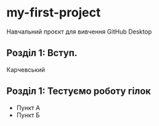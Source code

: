 # my-first-project
Навчальний проєкт для вивчення GitHub Desktop

## Розділ 1: Вступ.
Карчевський

## Розділ 1: Тестуємо роботу гілок
*   Пункт А
*   Пункт Б
